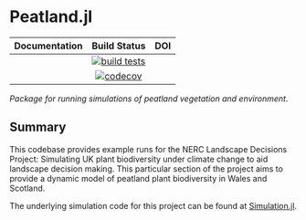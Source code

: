 # Peatland.jl

| **Documentation** | **Build Status** | **DOI** |
|:-----------------:|:----------------:|:-------:|
|  | [![build tests][actions-img]][actions-url]  |  |
|  | [![codecov][codecov-img]][codecov-url] |  |

*Package for running simulations of peatland vegetation and environment.*

## Summary

This codebase provides example runs for the NERC Landscape Decisions Project: Simulating UK plant biodiversity under climate change to aid landscape decision making. This particular section of the project aims to provide a dynamic model of peatland plant biodiversity in Wales and Scotland.

The underlying simulation code for this project can be found at [Simulation.jl](https://github.com/boydorr/Simulation.jl).

[actions-img]: https://github.com/boydorr/Peatland.jl/workflows/testing.yaml/badge.svg?branch=main
[actions-url]: https://github.com/boydorr/Peatland.jl/actions

[codecov-img]: https://codecov.io/gh/boydorr/Peatland.jl/branch/main/graph/badge.svg
[codecov-url]: https://codecov.io/gh/boydorr/Peatland.jl?branch=main

